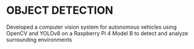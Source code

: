# OBJECT DETECTION
 Developed a computer vision system for autonomous vehicles using OpenCV and YOLOv8 on a Raspberry Pi 4 Model B to detect and analyze surrounding environments
